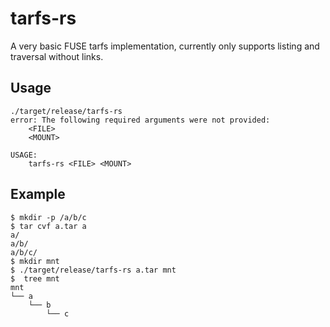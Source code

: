 # tarfs-rs

A very basic FUSE tarfs implementation, currently only supports listing and traversal without links.

## Usage

```shell
./target/release/tarfs-rs
error: The following required arguments were not provided:
    <FILE>
    <MOUNT>

USAGE:
    tarfs-rs <FILE> <MOUNT>
```

## Example

```shell
$ mkdir -p /a/b/c
$ tar cvf a.tar a
a/
a/b/
a/b/c/
$ mkdir mnt
$ ./target/release/tarfs-rs a.tar mnt
$  tree mnt
mnt
└── a
    └── b
        └── c
```

